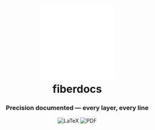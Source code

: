 <div align="center">
<h1 align="center">
<img src="main_icon.png" width=200.0>
<br>fiberdocs
</h1>
<h3>Precision documented — every layer, every line</h3>

<p align="center">
<img src="https://img.shields.io/badge/Docs-LaTeX-008080.svg?style&logo=LaTeX&logoColor=white" alt="LaTeX" />
<img src="https://img.shields.io/badge/Format-PDF-red.svg?style" alt="PDF" />
</p>
</div>
